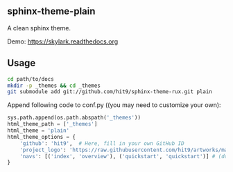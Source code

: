 sphinx-theme-plain
-------------------

A clean sphinx theme.

Demo: https://skylark.readthedocs.org


Usage
-----

```bash
cd path/to/docs
mkdir -p _themes && cd _themes
git submodule add git://github.com/hit9/sphinx-theme-rux.git plain
```

Append following code to conf.py ((you may need to customize your own):

```python
sys.path.append(os.path.abspath('_themes'))
html_theme_path = ['_themes']
html_theme = 'plain'
html_theme_options = {
    'github': 'hit9',  # Here, fill in your own GitHub ID
    'project_logo': 'https://raw.githubusercontent.com/hit9/artworks/master/png/Skylark.png'  # your project logo address
    'navs': [('index', 'overview'), ('quickstart', 'quickstart')] # (doc, name)
}
```

